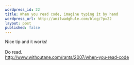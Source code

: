 ```yaml
---
wordpress_id: 22
title: When you read code, imagine typing it by hand
wordpress_url: http://anilwadghule.com/blog/?p=22
layout: post
published: false
---
```

<p>Nice tip and it works!<br /><br />Do read.<br /><a title="http://www.withoutane.com/rants/2007/when-you-read-code" href="http://www.withoutane.com/rants/2007/when-you-read-code">http://www.withoutane.com/rants/2007/when-you-read-code</a></p>
